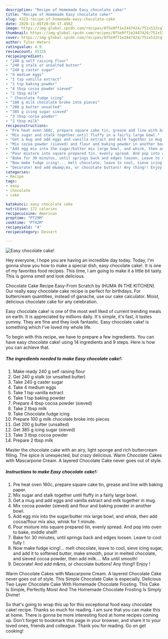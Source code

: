 ```yaml
---
description: "Recipe of Homemade Easy chocolate cake!"
title: "Recipe of Homemade Easy chocolate cake!"
slug: 4323-recipe-of-homemade-easy-chocolate-cake
date: 2020-11-05T20:50:17.456Z
image: https://img-global.cpcdn.com/recipes/8f5e9ff1e2447424/751x532cq70/easy-chocolate-cake-recipe-main-photo.jpg
thumbnail: https://img-global.cpcdn.com/recipes/8f5e9ff1e2447424/751x532cq70/easy-chocolate-cake-recipe-main-photo.jpg
cover: https://img-global.cpcdn.com/recipes/8f5e9ff1e2447424/751x532cq70/easy-chocolate-cake-recipe-main-photo.jpg
author: Tyler Waters
ratingvalue: 4.9
reviewcount: 45316
recipeingredient:
- "240 g self raising flour"
- "240 g stalk or unsalted butter"
- "240 g caster sugar"
- "4 medium eggs"
- "1 tsp vanilla extract"
- "1 tsp baking powder"
- "4 tbsp cocoa powder sieved"
- "2 tbsp milk"
- " Chocolate fudge icing"
- "100 g milk chocolate broke into pieces"
- "200 g butter unsalted"
- "385 g icing sugar sieved"
- "3 tbsp cocoa powder"
- "2 tbsp milk"
recipeinstructions:
- "Pre heat oven 160c, prepare square cake tin, grease and line with baking paper."
- "Mix sugar and stalk together until fluffy in a fairly large bowl."
- "Get a mug and add eggs and vanilla extract and milk together in mug."
- "Mix cocoa powder (sieved) and flour and baking powder in another bowl."
- "Add egg mix into the sugar/butter mix large bowl, and whisk, then add cocoa/flour mix also, whisk for 1 minute."
- "Pour mixture into square prepared tin, evenly spread. And pop into oven to bake, middle shelf!"
- "Bake for 30 minutes, until springs back and edges loosen. Leave to cool fully !"
- "Now make fudge icing!... melt chocolate, leave to cool, sieve icing sugar, and add it to softened butter, make smooth, pour in melted chocolate, and sieved cocoa powder, then add milk.... Mix until smooth!"
- "Decorate! And add m&amp;ms, or chocolate buttons! Any thing!! Enjoy !"
categories:
- Recipe
tags:
- easy
- chocolate
- cake

katakunci: easy chocolate cake 
nutrition: 172 calories
recipecuisine: American
preptime: "PT29M"
cooktime: "PT42M"
recipeyield: "4"
recipecategory: Dessert

---
```



![Easy chocolate cake!](https://img-global.cpcdn.com/recipes/8f5e9ff1e2447424/751x532cq70/easy-chocolate-cake-recipe-main-photo.jpg)

Hey everyone, I hope you are having an incredible day today. Today, I'm gonna show you how to make a special dish, easy chocolate cake!. It is one of my favorites food recipes. This time, I am going to make it a little bit tasty. This is gonna smell and look delicious.

Chocolate Cake Recipe Easy-From Scratch by (HUMA IN THE KITCHEN). Our really easy chocolate cake recipe is perfect for birthdays. For buttercream quantities, instead of ganache, use our cake calculator. Moist, delicious chocolate cake for any celebration.

Easy chocolate cake! is one of the most well liked of current trending meals on earth. It is appreciated by millions daily. It's simple, it's fast, it tastes yummy. They are fine and they look fantastic. Easy chocolate cake! is something which I've loved my whole life.


To begin with this recipe, we have to prepare a few ingredients. You can have easy chocolate cake! using 14 ingredients and 9 steps. Here is how you can achieve that.

<!--inarticleads1-->

##### The ingredients needed to make Easy chocolate cake!:

1. Make ready 240 g self raising flour
1. Get 240 g stalk (or unsalted butter)
1. Take 240 g caster sugar
1. Take 4 medium eggs
1. Take 1 tsp vanilla extract
1. Take 1 tsp baking powder
1. Prepare 4 tbsp cocoa powder (sieved)
1. Take 2 tbsp milk
1. Take  Chocolate fudge icing
1. Prepare 100 g milk chocolate broke into pieces
1. Get 200 g butter (unsalted)
1. Get 385 g icing sugar (sieved)
1. Take 3 tbsp cocoa powder
1. Prepare 2 tbsp milk


Master the chocolate cake with an airy, light sponge and rich buttercream filling. The spice is unexpected, but crazy delicious. Warm Chocolate Cakes with Mascarpone Cream. A layered Chocolate Cake never goes out of style. 

<!--inarticleads2-->

##### Instructions to make Easy chocolate cake!:

1. Pre heat oven 160c, prepare square cake tin, grease and line with baking paper.
1. Mix sugar and stalk together until fluffy in a fairly large bowl.
1. Get a mug and add eggs and vanilla extract and milk together in mug.
1. Mix cocoa powder (sieved) and flour and baking powder in another bowl.
1. Add egg mix into the sugar/butter mix large bowl, and whisk, then add cocoa/flour mix also, whisk for 1 minute.
1. Pour mixture into square prepared tin, evenly spread. And pop into oven to bake, middle shelf!
1. Bake for 30 minutes, until springs back and edges loosen. Leave to cool fully !
1. Now make fudge icing!... melt chocolate, leave to cool, sieve icing sugar, and add it to softened butter, make smooth, pour in melted chocolate, and sieved cocoa powder, then add milk.... Mix until smooth!
1. Decorate! And add m&amp;ms, or chocolate buttons! Any thing!! Enjoy !


Warm Chocolate Cakes with Mascarpone Cream. A layered Chocolate Cake never goes out of style. This Simple Chocolate Cake is especially. Delicious Two Layer Chocolate Cake With Homemade Chocolate Frosting. This Cake Is Simple, Perfectly Moist And The Homemade Chocolate Frosting Is Simply Divine! 

So that's going to wrap this up for this exceptional food easy chocolate cake! recipe. Thanks so much for reading. I am sure that you can make this at home. There is gonna be more interesting food at home recipes coming up. Don't forget to bookmark this page in your browser, and share it to your loved ones, friends and colleague. Thank you for reading. Go on get cooking!
